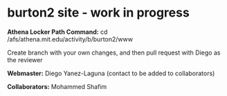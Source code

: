 # burton2 site - work in progress
**Athena Locker Path Command:** cd /afs/athena.mit.edu/activity/b/burton2/www

Create branch with your own changes, and then pull request with Diego as the reviewer

**Webmaster:** Diego Yanez-Laguna (contact to be added to collaborators)

**Collaborators:** Mohammed Shafim
